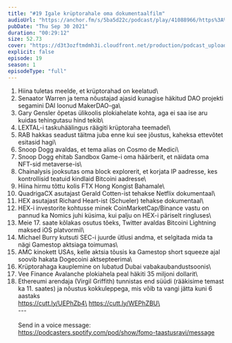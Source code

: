 ```yaml
---
title: "#19 Igale krüptorahale oma dokumentaalfilm"
audioUrl: "https://anchor.fm/s/5ba5d22c/podcast/play/41088966/https%3A%2F%2Fd3ctxlq1ktw2nl.cloudfront.net%2Fstaging%2F2021-8-30%2Fab669a0b-9f8e-9be3-33cc-cd5d11fa5e0f.m4a"
pubDate: "Thu Sep 30 2021"
duration: "00:29:12"
size: 52.73 
cover: "https://d3t3ozftmdmh3i.cloudfront.net/production/podcast_uploaded_episode/15275939/15275939-1633022912581-bb4cda7511674.jpg"
explicit: false
episode: 19
season: 1
episodeType: "full"
---
```


1. Hiina tuletas meelde, et krüptorahad on keelatud\
2. Senaator Warren ja tema nõustajad ajasid kunagise häkitud DAO projekti segamini DAI loonud MakerDAO-ga\
3. Gary Gensler õpetas ülikoolis plokiahelate kohta, aga ei saa ise aru kuidas tehingutasu hind tekib\
4. LEXTAL-i taskuhäälingus räägiti krüptoraha teemadel\
5. RAB hakkas seadust täitma juba enne kui see jõustus, kaheksa ettevõtet esitasid hagi\
6. Snoop Dogg avaldas, et tema alias on Cosmo de Medici\
7. Snoop Dogg ehitab Sandbox Game-i oma häärberit, et näidata oma NFT-sid metaverse-is\
8. Chainalysis jooksutas oma block explorerit, et korjata IP aadresse, kes kontrollisid teatuid kindlaid Bitcoini aadresse\
9. Hiina hirmu tõttu kolis FTX Hong Kongist Bahamale\
10. QuadrigaCX asutajast Gerald Cotten-ist tehakse Netflix dokumentaal\
11. HEX asutajast Richard Heart-ist (Schueler) tehakse dokumentaal\
12. HEX-i investorite kohtusse minek CoinMarketCap/Binance vastu on pannud ka Nomics juhi küsima, kui palju on HEX-i päriselt ringluses\
13. Meie 17. saate kõlakas osutus tõeks, Twitter avaldas Bitcoini Lightning maksed iOS platvormil\
14. Michael Burry kutsuti SEC-i juurde ütlusi andma, et selgitada mida ta nägi Gamestop aktsiaga toimumas\
15. AMC kinokett USAs, kelle aktsia tõusis ka Gamestop short squeeze ajal soovib hakata Dogecoini aktsepteerima\
16. Krüptorahaga kauplemine on lubatud Dubai vabakaubandustsoonis\
17. Vee Finance Avalanche plokiahela peal häkiti 35 miljoni dollarit\
18. Ethereumi arendaja (Virgil Griffith) tunnistas end süüdi (rääkisime temast ka 11. saates) ja nõustus kokkuleppega, mis võib ta vangi jätta kuni 6 aastaks\
https://cutt.ly/UEPhZb4\
https://cutt.ly/WEPhZBU\
\
--- \
\
Send in a voice message: https://podcasters.spotify.com/pod/show/fomo-taastusravi/message